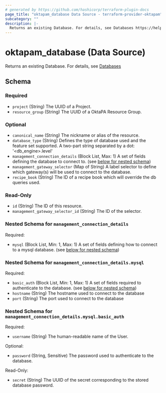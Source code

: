 ```yaml
---
# generated by https://github.com/hashicorp/terraform-plugin-docs
page_title: "oktapam_database Data Source - terraform-provider-oktapam"
subcategory: ""
description: |-
  Returns an existing Database. For details, see Databases https://help.okta.com/okta_help.htm?type=oie&id=ext-pam-databases
---
```


# oktapam_database (Data Source)

Returns an existing Database. For details, see [Databases](https://help.okta.com/okta_help.htm?type=oie&id=ext-pam-databases)



<!-- schema generated by tfplugindocs -->
## Schema

### Required

- `project` (String) The UUID of a Project.
- `resource_group` (String) The UUID of a OktaPA Resource Group.

### Optional

- `canonical_name` (String) The nickname or alias of the resource.
- `database_type` (String) Defines the type of database used and the feature set supported. A two-part string separated by a dot: '<db_engine>.level<level>'
- `management_connection_details` (Block List, Max: 1) A set of fields defining the database to connect to. (see [below for nested schema](#nestedblock--management_connection_details))
- `management_gateway_selector` (Map of String) A label selector to define which gateway(s) will be used to connect to the database.
- `recipe_book` (String) The ID of a recipe book which will override the db queries used.

### Read-Only

- `id` (String) The ID of this resource.
- `management_gateway_selector_id` (String) The ID of the selector.

<a id="nestedblock--management_connection_details"></a>
### Nested Schema for `management_connection_details`

Required:

- `mysql` (Block List, Min: 1, Max: 1) A set of fields defining how to connect to a mysql database. (see [below for nested schema](#nestedblock--management_connection_details--mysql))

<a id="nestedblock--management_connection_details--mysql"></a>
### Nested Schema for `management_connection_details.mysql`

Required:

- `basic_auth` (Block List, Min: 1, Max: 1) A set of fields required to authenticate to the database. (see [below for nested schema](#nestedblock--management_connection_details--mysql--basic_auth))
- `hostname` (String) The hostname used to connect to the database
- `port` (String) The port used to connect to the database

<a id="nestedblock--management_connection_details--mysql--basic_auth"></a>
### Nested Schema for `management_connection_details.mysql.basic_auth`

Required:

- `username` (String) The human-readable name of the User.

Optional:

- `password` (String, Sensitive) The password used to authenticate to the database.

Read-Only:

- `secret` (String) The UUID of the secret corresponding to the stored database password.


